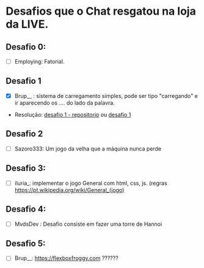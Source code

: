 # Desafios que o Chat resgatou na loja da LIVE.

## Desafio 0:
 - [ ] Employing: Fatorial.

## Desafio 1
 - [X]  Brup__ : sistema de carregamento simples, pode ser tipo "carregando" e ir aparecendo os .... do lado da palavra.
  * Resolução: [desafio 1 - repositorio](https://github.com/JenifferMendes/meus-estudos/tree/main/Live/desafios-chat/desafio1) ou [desafio 1](https://jeniffermendes.github.io//meus-estudos/Live/desafios-chat/desafio1/index.html)

## Desafio 2
 - [ ] Sazoro333: Um jogo da velha que a máquina nunca perde

## Desafio 3:
 - [ ] iluria_: implementar o jogo General com html, css, js. (regras https://pt.wikipedia.org/wiki/General_(jogo)


## Desafio 4:
 - [ ] MvdsDev : Desafio consiste em fazer uma torre de Hannoi

## Desafio 5:
 - [ ]  Brup__: https://flexboxfroggy.com ??????